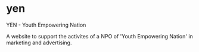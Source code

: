 # yen

YEN - Youth Empowering Nation

A website to support the activites of a NPO of 'Youth Empowering Nation' in marketing and advertising.

